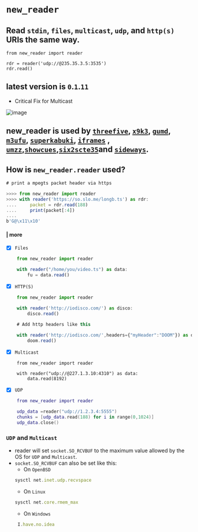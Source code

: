 # `new_reader` 
## Read `stdin`, `files`, `multicast`, `udp`, and `http(s)` URIs the same way.  
```python3
from new_reader import reader

rdr = reader('udp://@235.35.3.5:3535')
rdr.read()
```
  
## latest version is `0`.`1`.`11`  
* Critical Fix for Multicast

![image](https://user-images.githubusercontent.com/52701496/205797792-aee34f1c-039c-427b-87f4-709c3b6a8aa2.png)

## new_reader is used by [`threefive`](https://github.com/futzu/threefive), [`x9k3`](https://github.com/futzu/x9k3), [`gumd`](https://github.com/futzu/gumd), [`m3ufu`](https://github.com/futzu/m3ufu), [`superkabuki`](https://github.com/futzu/superkabuki), [`iframes`](https://github.com/futzu/iframes) , [`umzz`](https://github.com/futzu/umzz),[`showcues`](https://github.com/futzu/showcues),[`six2scte35`](https://github.com/futzu/six2scte35)and [`sideways`](https://github.com/futzu/sideways).

 
 ## How is `new_reader.reader` used?
 ```js
 # print a mpegts packet header via https
 
>>>> from new_reader import reader
>>>> with reader('https://so.slo.me/longb.ts') as rdr:
....     packet = rdr.read(188)
....     print(packet[:4])
....     
b'G@\x11\x10'
```
           
 
#### | more

- [x] `Files`
```js
    from new_reader import reader

    with reader("/home/you/video.ts") as data:
        fu = data.read()
```
- [x] `HTTP(S)`
```js
    from new_reader import reader

    with reader('http://iodisco.com/') as disco:
        disco.read()

    # Add http headers like this 
    
    with reader('http://iodisco.com/',headers={"myHeader":"DOOM"}) as doom:
        doom.read()

```
- [x] `Multicast`
```smalltalk
    from new_reader import reader

    with reader("udp://@227.1.3.10:4310") as data:
        data.read(8192)
```
- [x] `UDP`
```lua
    from new_reader import reader

    udp_data =reader("udp://1.2.3.4:5555")
    chunks = [udp_data.read(188) for i in range(0,1024)]
    udp_data.close()
```
  ### `UDP` and `Multicast`
  * reader will set `socket.SO_RCVBUF` to the maximum value allowed by the OS for `UDP` and `Multicast`.
  * `socket.SO_RCVBUF` can also be set like this:
    * On `OpenBSD` 
    ```js
    sysctl net.inet.udp.recvspace
    ```
    * On `Linux`
    ```js
    sysctl net.core.rmem_max
    ```
    * On `Windows`
    ```js
     I.have.no.idea
    ```
   
